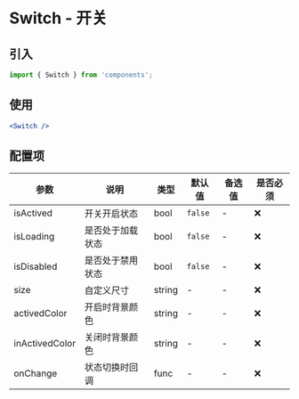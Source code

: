 # Switch - 开关

## 引入
```jsx
import { Switch } from 'components';
```
## 使用

```jsx
<Switch />
```

## 配置项
| 参数 | 说明 | 类型 | 默认值 |备选值 | 是否必须 |
| --- | --- | --- | --- | --- | --- |
| isActived | 开关开启状态 | bool | `false` | - | ❌ |
| isLoading | 是否处于加载状态 | bool | `false` | - | ❌ |
| isDisabled | 是否处于禁用状态 | bool | `false` | - | ❌ |
| size | 自定义尺寸 | string | - | - | ❌ |
| activedColor | 开启时背景颜色 | string | - | - | ❌ |
| inActivedColor | 关闭时背景颜色 | string | - | - | ❌ |
| onChange | 状态切换时回调 | func | - | - | ❌ |
